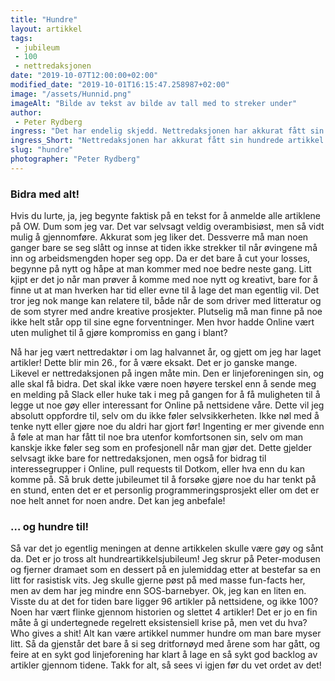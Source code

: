 ```yaml
---
title: "Hundre"
layout: artikkel 
tags: 
 - jubileum
 - 100
 - nettredaksjonen
date: "2019-10-07T12:00:00+02:00"
modified_date: "2019-10-01T16:15:47.258987+02:00"
image: "/assets/Hunnid.png"
imageAlt: "Bilde av tekst av bilde av tall med to streker under"
author:
 - Peter Rydberg
ingress: "Det har endelig skjedd. Nettredaksjonen har akkurat fått sin hundrede artikkel, i alle fall på papiret. Hvis du retter synsklumpene dine mot lenken over, vil du se at vi endelig har bikket over til tresifrede identifikatorer for artiklene. Dette må jo feires! Hva skal jeg gjøre for å markere dette? Jeg kunne laget en sinnsykt innviklet, overdreven review av absolutt alle artiklene på nettredaksjonen. Det hadde jo vært gøy! Eller ikke."
ingress_Short: "Nettredaksjonen har akkurat fått sin hundrede artikkel! (ish)"
slug: "hundre"
photographer: "Peter Rydberg"
---
```

### Bidra med alt!
Hvis du lurte, ja, jeg begynte faktisk på en tekst for å anmelde alle artiklene på OW. Dum som jeg var. Det var selvsagt veldig overambisiøst, men så vidt mulig å gjennomføre. Akkurat som jeg liker det. Dessverre må man noen ganger bare se seg slått og innse at tiden ikke strekker til når øvingene må inn og arbeidsmengden hoper seg opp. Da er det bare å cut your losses, begynne på nytt og håpe at man kommer med noe bedre neste gang. Litt kjipt er det jo når man prøver å komme med noe nytt og kreativt, bare for å finne ut at man hverken har tid eller evne til å lage det man egentlig vil. Det tror jeg nok mange kan relatere til, både når de som driver med litteratur og de som styrer med andre kreative prosjekter. Plutselig må man finne på noe ikke helt står opp til sine egne forventninger. Men hvor hadde Online vært uten mulighet til å gjøre kompromiss en gang i blant?

Nå har jeg vært nettredaktør i om lag halvannet år, og gjett om jeg har laget artikler! Dette blir min 26., for å være eksakt. Det er jo ganske mange. Likevel er nettredaksjonen på ingen måte min. Den er linjeforeningen sin, og alle skal få bidra. Det skal ikke være noen høyere terskel enn å sende meg en melding på Slack eller huke tak i meg på gangen for å få muligheten til å legge ut noe gøy eller interessant for Online på nettsidene våre. Dette vil jeg absolutt oppfordre til, selv om du ikke føler selvsikkerheten. Ikke nøl med å tenke nytt eller gjøre noe du aldri har gjort før! Ingenting er mer givende enn å føle at man har fått til noe bra utenfor komfortsonen sin, selv om man kanskje ikke føler seg som en profesjonell når man gjør det. Dette gjelder selvsagt ikke bare for nettredaksjonen, men også for bidrag til interessegrupper i Online, pull requests til Dotkom, eller hva enn du kan komme på. Så bruk dette jubileumet til å forsøke gjøre noe du har tenkt på en stund, enten det er et personlig programmeringsprosjekt eller om det er noe helt annet for noen andre. Det kan jeg anbefale!

### … og hundre til!
Så var det jo egentlig meningen at denne artikkelen skulle være gøy og sånt da. Det er jo tross alt hundreartikkelsjubileum! Jeg skrur på Peter-modusen og fjerner dramaet som en dessert på en julemiddag etter at bestefar sa en litt for rasistisk vits. Jeg skulle gjerne pøst på med masse fun-facts her, men av dem har jeg mindre enn SOS-barnebyer. Ok, jeg kan en liten en. Visste du at det for tiden bare ligger 96 artikler på nettsidene, og ikke 100? Noen har vært flinke gjennom historien og slettet 4 artikler! Det er jo en fin måte å gi undertegnede regelrett eksistensiell krise på, men vet du hva? Who gives a shit! Alt kan være artikkel nummer hundre om man bare myser litt. Så da gjenstår det bare å si seg dritfornøyd med årene som har gått, og feire at en sykt god linjeforening har klart å lage en så sykt god backlog av artikler gjennom tidene. Takk for alt, så sees vi igjen før du vet ordet av det!